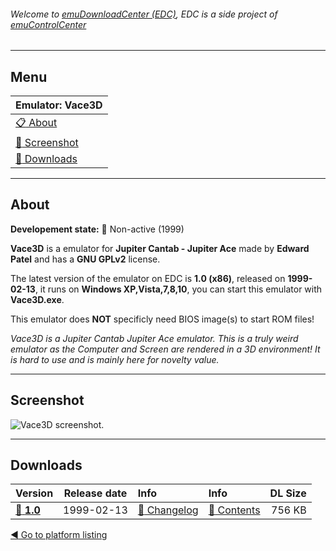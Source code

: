 ###### Welcome to [emuDownloadCenter (EDC)](https://github.com/PhoenixInteractiveNL/emuDownloadCenter/wiki/), EDC is a side project of [emuControlCenter](https://github.com/PhoenixInteractiveNL/emuControlCenter/wiki/)
***
## Menu
| **Emulator: Vace3D** |
|:---------|
| [:clipboard: About](#about) |
| [:sunrise: Screenshot](#screenshot) |
| [:floppy_disk: Downloads](#downloads) |
***
## About
**Developement state:** :red_circle: Non-active (1999)

**Vace3D** is a emulator for **Jupiter Cantab - Jupiter Ace** made by **Edward Patel** and has a **GNU GPLv2** license.

The latest version of the emulator on EDC is **1.0 (x86)**, released on **1999-02-13**, it runs on **Windows XP,Vista,7,8,10**, you can start this emulator with **Vace3D.exe**.

This emulator does **NOT** specificly need BIOS image(s) to start ROM files!

_Vace3D is a Jupiter Cantab Jupiter Ace emulator. This is a truly weird emulator as the Computer and Screen are rendered in a 3D environment! It is hard to use and is mainly here for novelty value._
***
## Screenshot
![](https://raw.githubusercontent.com/PhoenixInteractiveNL/emuDownloadCenter/master/hooks/vace3d/screen.jpg "Vace3D screenshot.")
***
## Downloads
| Version  | Release date  | Info       | Info       | DL Size    |
|:---------|:-------------:|:-----------|:-----------|-----------:|
| [:floppy_disk: **1.0**](https://github.com/PhoenixInteractiveNL/edc-repo0003/raw/master/vace3d/1.0.7z) | 1999-02-13 | [:page_facing_up: Changelog](https://github.com/PhoenixInteractiveNL/edc-repo0003/blob/master/vace3d/1.0_changelog.txt) | [:mag_right: Contents](https://github.com/PhoenixInteractiveNL/edc-repo0003/blob/master/vace3d/1.0_contents.txt) | 756 KB |

[:arrow_backward: Go to platform listing](https://github.com/PhoenixInteractiveNL/emuDownloadCenter/wiki/EDC-Platform-List)
